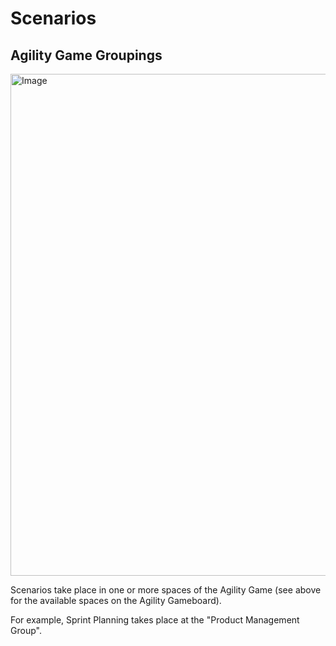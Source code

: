 # Scenarios

## Agility Game Groupings

<img width="1431" height="803" alt="Image" src="https://github.com/user-attachments/assets/5a13b3d1-e8fe-4acb-a0ea-8452ebd5b7f7" />

Scenarios take place in one or more spaces of the Agility Game (see above for the available spaces on the Agility Gameboard).

For example, Sprint Planning takes place at the "Product Management Group".
